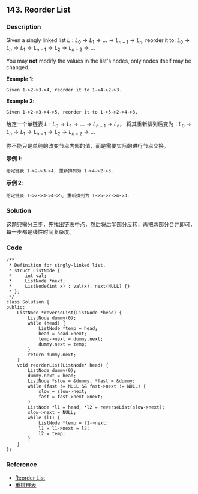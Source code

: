 ## 143. Reorder List

### Description

Given a singly linked list $L: L_0→L_1→…→L_{n-1}→L_n$,
reorder it to: $L_0→L_n→L_1→L_{n-1}→L_2→L_{n-2}→…$

You may **not** modify the values in the list's nodes, only nodes itself may be changed.

**Example 1**:

```
Given 1->2->3->4, reorder it to 1->4->2->3.
```

**Example 2**:

```
Given 1->2->3->4->5, reorder it to 1->5->2->4->3.
```

给定一个单链表 $L: L_0→L_1→…→L_{n-1}→L_n$，
将其重新排列后变为：$L_0→L_n→L_1→L_{n-1}→L_2→L_{n-2}→…$

你不能只是单纯的改变节点内部的值，而是需要实际的进行节点交换。

**示例 1**:

```
给定链表 1->2->3->4, 重新排列为 1->4->2->3.
```

**示例 2**:

```
给定链表 1->2->3->4->5, 重新排列为 1->5->2->4->3.
```

### Solution

这题只需分三步，先找出链表中点，然后将后半部分反转，再把两部分合并即可，每一步都是线性时间复杂度。

### Code

```
/**
 * Definition for singly-linked list.
 * struct ListNode {
 *     int val;
 *     ListNode *next;
 *     ListNode(int x) : val(x), next(NULL) {}
 * };
 */
class Solution {
public:
    ListNode *reverseList(ListNode *head) {
        ListNode dummy(0);
        while (head) {
            ListNode *temp = head;
            head = head->next;
            temp->next = dummy.next;
            dummy.next = temp;
        }
        return dummy.next;
    }
    void reorderList(ListNode* head) {
        ListNode dummy(0);
        dummy.next = head;
        ListNode *slow = &dummy, *fast = &dummy;
        while (fast != NULL && fast->next != NULL) {
            slow = slow->next;
            fast = fast->next->next;
        }
        ListNode *l1 = head, *l2 = reverseList(slow->next);
        slow->next = NULL;
        while (l1) {
            ListNode *temp = l1->next;
            l1 = l1->next = l2;
            l2 = temp;
        }
    }
};
```

### Reference

- [Reorder List](https://leetcode.com/problems/reorder-list/description/)
- [重排链表](https://leetcode-cn.com/problems/reorder-list/description/)